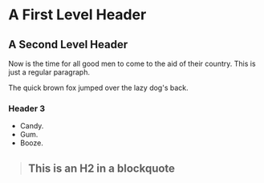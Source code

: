 A First Level Header
====================

A Second Level Header
---------------------

Now is the time for all good men to come to
the aid of their country. This is just a
regular paragraph.

The quick brown fox jumped over the lazy
dog's back.

### Header 3

*   Candy.
*   Gum.
*   Booze.
  
> ## This is an H2 in a blockquote

